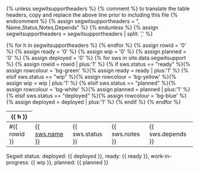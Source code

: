 {% unless segwitsupportheaders %}
{% comment %}
  to translate the table headers, copy and replace the above line prior
  to including this file
{% endcomment %}
{% assign segwitsupportheaders = ", Name,Status,Notes,Depends" %}
{% endunless %}
{% assign segwitsupportheaders = segwitsupportheaders | split: ',' %}

<table>

<thead>
<tr>
{% for h in segwitsupportheaders %}
<th>{{ h }}</th>
{% endfor %}
</tr>
</thead>

<tbody>
{% assign rowid = '0' %}
{% assign ready = '0' %}
{% assign wip = '0' %}
{% assign planned = '0' %}
{% assign deployed = '0' %}
{% for sws in site.data.segwitsupport %}
{% assign rowid = rowid | plus:'1' %}
{% if sws.status == "ready" %}{% assign rowcolour = 'bg-green' %}{% assign ready = ready | plus:'1' %}
{% elsif sws.status == "wip" %}{% assign rowcolour = 'bg-yellow' %}{% assign wip = wip | plus:'1' %}
{% elsif sws.status == "planned" %}{% assign rowcolour = 'bg-white' %}{% assign planned = planned | plus:'1' %}
{% elsif sws.status == "deployed" %}{% assign rowcolour = 'bg-blue' %}{% assign deployed = deployed | plus:'1' %}
{% endif %}
<tr>
<td class="{{ rowcolour }}">#{{ rowid }}</td>
<td class="{{ rowcolour }}"><a rel="nofollow" href="{{ sws.url }}">{{ sws.name }}</a></td>
<td class="{{ rowcolour }}">{{ sws.status }}</td>
<td class="{{ rowcolour }}">{{ sws.notes }}</td>
<td class="{{ rowcolour }}">{{ sws.depends }}</td>
</tr>
{% endfor %}
</tbody>
</table>

Segwit status: deployed: {{ deployed }}, ready: {{ ready }}, work-in-progress: {{ wip }}, planned: {{ planned }}

